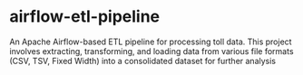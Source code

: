 # airflow-etl-pipeline
An Apache Airflow-based ETL pipeline for processing toll data. This project involves extracting, transforming, and loading data from various file formats (CSV, TSV, Fixed Width) into a consolidated dataset for further analysis
